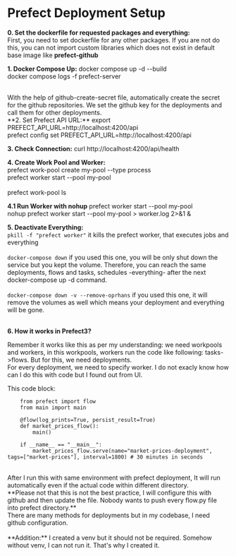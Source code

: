 # **Prefect Deployment Setup**

**0. Set the dockerfile for requested packages and everything:**
<br/> First, you need to set dockerfile for any other packages. If you are not do this, you can not import custom libraries which does not exist in default base image like **prefect-github**

**1. Docker Compose Up:**
docker compose up -d --build <br/> 
docker compose logs -f prefect-server <br/>

<br/>
With the help of github-create-secret file, automatically create the secret for the github repositories. We set the github key for the deployments and call them for other deployments.
<br/>
**2. Set Prefect API URL:**
export PREFECT_API_URL=http://localhost:4200/api <br/>
prefect config set PREFECT_API_URL=http://localhost:4200/api <br/> 

**3. Check Connection:**
curl http://localhost:4200/api/health<br/> 

**4. Create Work Pool and Worker:** <br/>
prefect work-pool create my-pool --type process <br/>
prefect worker start --pool my-pool<br/>
<br/>
prefect work-pool ls<br/>

**4.1 Run Worker with nohup**
prefect worker start --pool my-pool <br/>
nohup prefect worker start --pool my-pool > worker.log 2>&1 & <br/>

**5. Deactivate Everything:**
<br/> 
```pkill -f "prefect worker"``` it kills the prefect worker, that executes jobs and everything 
<br/>
<br/>
```docker-compose down``` if you used this one, you will be only shut down the service but you kept the volume. Therefore, you can reach the same deployments, flows and tasks, schedules -everything- after the next docker-compose up -d command. 
<br/>
<br/>
```docker-compose down -v --remove-oprhans``` if you used this one, it will remove the volumes as well which means your deployment and everything will be gone.  
<br/>

**6. How it works in Prefect3?**

Remember it works like this as per my understanding: we need workpools and workers, in this workpools, workers run the code like following: tasks->flows. But for this, we need deployments.
<br/>
For every deployment, we need to specify worker. I do not exacly know how can I do this with code but I found out from UI. 

This code block: 
```
    from prefect import flow
    from main import main

    @flow(log_prints=True, persist_result=True)
    def market_prices_flow():
        main()

    if __name__ == "__main__":
        market_prices_flow.serve(name="market-prices-deployment", tags=["market-prices"], interval=1800) # 30 minutes in seconds
```
<br/>
After I run this with same environment with prefect deployment, It will run automatically even if the actual code within different directory. 
<br/>
**Please not that this is not the best practice, I will configure this with github and then update the file. Nobody wants to push every flow.py file into prefect directory.**
<br/>
There are many methods for deployments but in my codebase, I need github configuration. 
<br/>

<br/>
**Addition:** I created a venv but it should not be required. Somehow without venv, I can not run it. That's why I created it. 
<br/>